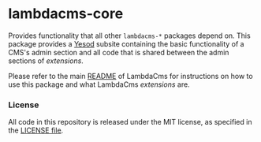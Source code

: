 lambdacms-core
==============

Provides functionality that all other `lambdacms-*` packages depend on.
This package provides a [Yesod](http://yesodweb.com) subsite containing the
basic functionality of a CMS's admin section and all code that is shared
between the admin sections of *extensions*.

Please refer to the main [README](https://github.com/lambdacms/lambdacms) of
LambdaCms for instructions on how to use this package and what LambdaCms
*extensions* are.



### License

All code in this repository is released under the MIT license, as specified
in the [LICENSE file](https://github.com/lambdacms/lambdacms/blob/master/LICENSE).

